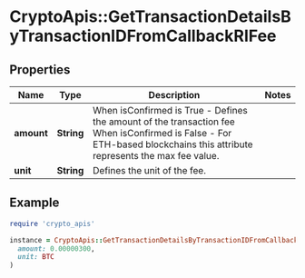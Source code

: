 # CryptoApis::GetTransactionDetailsByTransactionIDFromCallbackRIFee

## Properties

| Name | Type | Description | Notes |
| ---- | ---- | ----------- | ----- |
| **amount** | **String** | When isConfirmed is True - Defines the amount of the transaction fee  When isConfirmed is False - For ETH-based blockchains this attribute represents the max fee value. |  |
| **unit** | **String** | Defines the unit of the fee. |  |

## Example

```ruby
require 'crypto_apis'

instance = CryptoApis::GetTransactionDetailsByTransactionIDFromCallbackRIFee.new(
  amount: 0.00000300,
  unit: BTC
)
```

